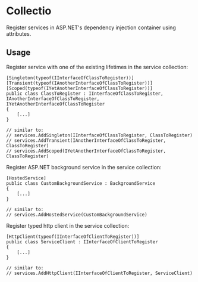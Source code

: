 Collectio
=========

Register services in ASP.NET's dependency injection container using attributes.


Usage
-----

Register service with one of the existing lifetimes in the service collection:
```
[Singleton(typeof(IInterfaceOfClassToRegister))]
[Transient(typeof(IAnotherInterfaceOfClassToRegister))]
[Scoped(typeof(IYetAnotherInterfaceOfClassToRegister))]
public class ClassToRegister : IInterfaceOfClassToRegister, IAnotherInterfaceOfClassToRegister, IYetAnotherInterfaceOfClassToRegister
{
    [...]
}

// similar to:
// services.AddSingleton(IInterfaceOfClassToRegister, ClassToRegister)
// services.AddTransient(IAnotherInterfaceOfClassToRegister, ClassToRegister)
// services.AddScoped(IYetAnotherInterfaceOfClassToRegister, ClassToRegister)
```

Register ASP.NET background service in the service collection:
```
[HostedService]
public class CustomBackgroundService : BackgroundService
{
    [...]
}

// similar to:
// services.AddHostedService(CustomBackgroundService)
```

Register typed http client in the service collection:
```
[HttpClient(typeof(IInterfaceOfClientToRegister))]
public class ServiceClient : IInterfaceOfClientToRegister
{
    [...]
}

// similar to:
// services.AddHttpClient(IInterfaceOfClientToRegister, ServiceClient)
```

